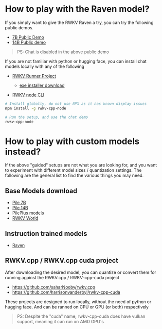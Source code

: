 # How to play with the Raven model?

If you simply want to give the RWKV Raven a try, you can try the following public demos.

- [7B Public Demo](https://huggingface.co/spaces/BlinkDL/Raven-RWKV-7B)
- [14B Public demo](https://huggingface.co/spaces/BlinkDL/ChatRWKV-gradio)

> PS: Chat is disabled in the above public demo

If you are not familiar with python or hugging face, you can install chat models locally with any of the following

- [RWKV Runner Project](https://github.com/josStorer/RWKV-Runner)
    - [exe installer download](https://github.com/josStorer/RWKV-Runner/releases/tag/v1.1.5)

- [RWKV node CLI](https://www.npmjs.com/package/rwkv-cpp-node)

```bash
# Install globally, do not use NPX as it has known display issues
npm install -g rwkv-cpp-node

# Run the setup, and use the chat demo
rwkv-cpp-node
```

# How to play with custom models instead?

If the above "guided" setups are not what you are looking for, and you want to experiment with different model sizes / quantization settings. The following are the general list to find the various things you may need.

## Base Models download
- [Pile 7B](https://huggingface.co/BlinkDL/rwkv-4-pile-7b)
- [Pile 14B](https://huggingface.co/BlinkDL/rwkv-4-pile-14b)
- [PilePlus models](https://huggingface.co/BlinkDL/rwkv-4-pileplus)
- [RWKV World](https://huggingface.co/BlinkDL/rwkv-4-world)

## Instruction trained models
- [Raven](https://huggingface.co/BlinkDL/rwkv-4-raven/tree/main)

## RWKV.cpp / RWKV.cpp cuda project

After downloading the desired model, you can quantize or convert them for running against the RWKV.cpp / RWKV-cpp-cuda project

- https://github.com/saharNooby/rwkv.cpp
- https://github.com/harrisonvanderbyl/rwkv-cpp-cuda

These projects are designed to run locally, without the need of python or hugging face. And can be ranned on CPU or GPU (or both) respectively

> PS: Despite the "cuda" name, rwkv-cpp-cuda does have vulkan support, meaning it can run on AMD GPU's
